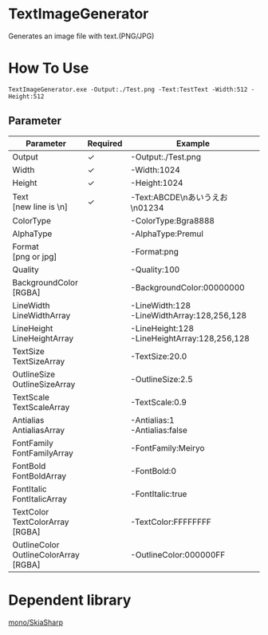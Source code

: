 # TextImageGenerator
Generates an image file with text.(PNG/JPG)

# How To Use
```
TextImageGenerator.exe -Output:./Test.png -Text:TestText -Width:512 -Height:512
```

## Parameter
| Parameter | Required | Example |
|---|---|---|
|Output|✓|-Output:./Test.png|
|Width|✓|-Width:1024|
|Height|✓|-Height:1024|
|Text<br>[new line is \n]|✓|-Text:ABCDE\nあいうえお\n01234|
|ColorType||-ColorType:Bgra8888|
|AlphaType||-AlphaType:Premul|
|Format<br>[png or jpg]||-Format:png|
|Quality||-Quality:100|
|BackgroundColor<br>[RGBA]||-BackgroundColor:00000000|
|LineWidth<br>LineWidthArray||-LineWidth:128<br>-LineWidthArray:128,256,128|
|LineHeight<br>LineHeightArray||-LineHeight:128<br>-LineHeightArray:128,256,128|
|TextSize<br>TextSizeArray||-TextSize:20.0|
|OutlineSize<br>OutlineSizeArray||-OutlineSize:2.5|
|TextScale<br>TextScaleArray||-TextScale:0.9|
|Antialias<br>AntialiasArray||-Antialias:1<br>-Antialias:false|
|FontFamily<br>FontFamilyArray||-FontFamily:Meiryo|
|FontBold<br>FontBoldArray||-FontBold:0|
|FontItalic<br>FontItalicArray||-FontItalic:true|
|TextColor<br>TextColorArray<br>[RGBA]||-TextColor:FFFFFFFF|
|OutlineColor<br>OutlineColorArray<br>[RGBA]||-OutlineColor:000000FF|


# Dependent library
[mono/SkiaSharp](https://github.com/mono/SkiaSharp)
